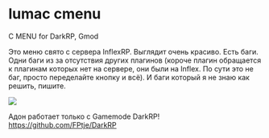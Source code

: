 # lumac cmenu
C MENU for DarkRP, Gmod

Это меню свято с сервера InflexRP. Выглядит очень красиво. Есть баги. Одни баги из за отсутствия других плагинов (короче плагин обращается к плагинам которых нет на сервере, они были на Inflex. По сути это не баг, просто переделайте кнопку и всё). И баги который я не знаю как решить, пишите.

![](https://i.imgur.com/xBCPN1r.png)

Адон работает только с Gamemode DarkRP!
https://github.com/FPtje/DarkRP
